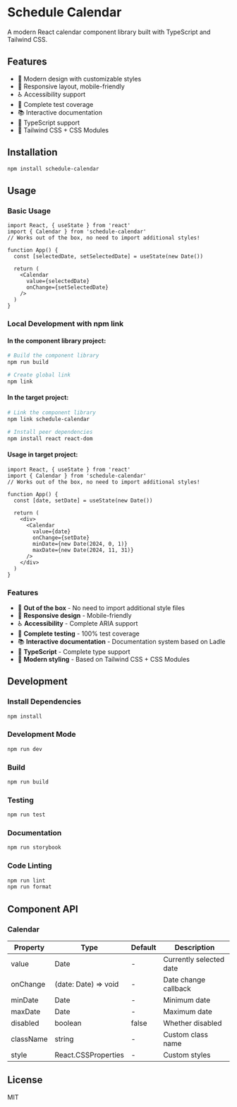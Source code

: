 # Schedule Calendar

A modern React calendar component library built with TypeScript and Tailwind CSS.

## Features

- 🎨 Modern design with customizable styles
- 📱 Responsive layout, mobile-friendly
- ♿ Accessibility support
- 🧪 Complete test coverage
- 📚 Interactive documentation
- 🎯 TypeScript support
- 🎨 Tailwind CSS + CSS Modules

## Installation

```bash
npm install schedule-calendar
```

## Usage

### Basic Usage

```tsx
import React, { useState } from 'react'
import { Calendar } from 'schedule-calendar'
// Works out of the box, no need to import additional styles!

function App() {
  const [selectedDate, setSelectedDate] = useState(new Date())

  return (
    <Calendar
      value={selectedDate}
      onChange={setSelectedDate}
    />
  )
}
```

### Local Development with npm link

#### In the component library project:

```bash
# Build the component library
npm run build

# Create global link
npm link
```

#### In the target project:

```bash
# Link the component library
npm link schedule-calendar

# Install peer dependencies
npm install react react-dom
```

#### Usage in target project:

```tsx
import React, { useState } from 'react'
import { Calendar } from 'schedule-calendar'
// Works out of the box, no need to import additional styles!

function App() {
  const [date, setDate] = useState(new Date())
  
  return (
    <div>
      <Calendar
        value={date}
        onChange={setDate}
        minDate={new Date(2024, 0, 1)}
        maxDate={new Date(2024, 11, 31)}
      />
    </div>
  )
}
```

### Features

- 🎨 **Out of the box** - No need to import additional style files
- 📱 **Responsive design** - Mobile-friendly
- ♿ **Accessibility** - Complete ARIA support
- 🧪 **Complete testing** - 100% test coverage
- 📚 **Interactive documentation** - Documentation system based on Ladle
- 🎯 **TypeScript** - Complete type support
- 🎨 **Modern styling** - Based on Tailwind CSS + CSS Modules

## Development

### Install Dependencies

```bash
npm install
```

### Development Mode

```bash
npm run dev
```

### Build

```bash
npm run build
```

### Testing

```bash
npm run test
```

### Documentation

```bash
npm run storybook
```

### Code Linting

```bash
npm run lint
npm run format
```

## Component API

### Calendar

| Property | Type | Default | Description |
|----------|------|---------|-------------|
| value | Date | - | Currently selected date |
| onChange | (date: Date) => void | - | Date change callback |
| minDate | Date | - | Minimum date |
| maxDate | Date | - | Maximum date |
| disabled | boolean | false | Whether disabled |
| className | string | - | Custom class name |
| style | React.CSSProperties | - | Custom styles |

## License

MIT
